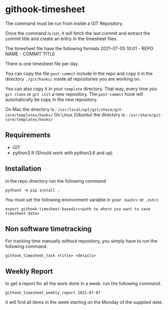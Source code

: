 # githook-timesheet

The command must be run from inside a GIT Repository.

Once the command is run, it will fetch the last commit and extract the commit title and create an entry in the timesheet files.

The timesheet file have the following formats
2021-07-05 10:01 - REPO NAME - COMMIT TITLE

There is one timesheet file per day.

You can copy the file `post-commit` include in the repo and copy it in the directory `./git/hooks/` inside all repositories you are working on.

You can also copy it in your `template` directory. That way, every time you `git clone` or `git init` a new repository. The `post-commit` hook will automatically be copy in the new repository.

On Mac the directory is : `/usr/local/opt/git/share/git-core/templates/hooks/`
On Linux (Ubuntu) the directory is : `/usr/share/git-core/templates/hooks/`


## Requirements
- GIT
- python3.9  (Should work with python3.6 and up)

## Installation

in the repo directory run the following command
```
python3 -m pip install .
```

You must set the following environment variable in your `.bashrc` or `.zshrc`
```
export githook-timesheet-basedir=<path to where you want to save timesheet data>
```

## Non software timetracking
For tracking time manually without repository, you simply have to run the following command.

```
githook_timesheet_task <title> <details>
```

## Weekly Report
to get a report for all the work done in a week. run the following command.
```
githook_timesheet_weekly_report 2021-07-07
```
It will find all items in the week starting on the Monday of the supplied date.
